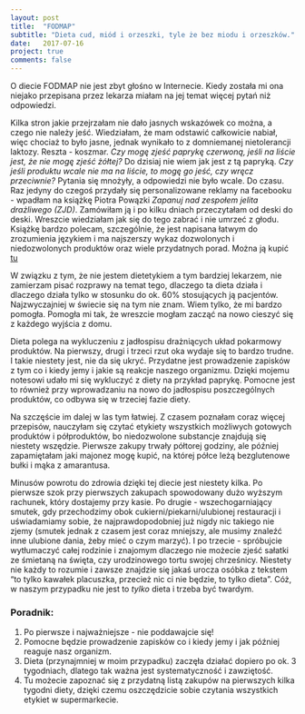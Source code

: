 ```yaml
---
layout: post
title:  "FODMAP"
subtitle: "Dieta cud, miód i orzeszki, tyle że bez miodu i orzeszków."
date:   2017-07-16
project: true
comments: false
---
```



O diecie FODMAP nie jest zbyt głośno w Internecie. Kiedy została mi ona niejako przepisana przez lekarza miałam na jej temat więcej pytań niż odpowiedzi. 

Kilka stron jakie przejrzałam nie dało jasnych wskazówek co można, a czego nie należy jeść. Wiedziałam, że mam odstawić całkowicie nabiał, więc chociaż to było jasne, jednak wynikało to z domniemanej nietolerancji laktozy. Reszta - koszmar. *Czy mogę zjeść paprykę czerwoną, jeśli na liście jest, że nie mogę zjeść żółtej?* Do dzisiaj nie wiem jak jest z tą papryką. *Czy jeśli produktu wcale nie ma na liście, to mogę go jeść, czy wręcz przeciwnie?* Pytania się mnożyły, a odpowiedzi nie było wcale. Do czasu. Raz jedyny do czegoś przydały się personalizowane reklamy na facebooku - wpadłam na książkę Piotra Powązki *Zapanuj nad zespołem jelita drażliwego (ZJD)*. Zamówiłam ją i po kilku dniach przeczytałam od deski do deski. Wreszcie wiedziałam jak się do tego zabrać i nie umrzeć z głodu. Książkę bardzo polecam, szczególnie, że jest napisana łatwym do zrozumienia językiem i ma najszerszy wykaz dozwolonych i niedozwolonych produktów oraz wiele przydatnych porad. Można ją kupić [tu](http://allegro.pl/zapanuj-nad-zespolem-jelita-drazliwego-zjd-fodmap-i6781452674.html)
	
W związku z tym, że nie jestem dietetykiem a tym bardziej lekarzem, nie zamierzam pisać rozprawy na temat tego, dlaczego ta dieta działa i dlaczego działa tylko w stosunku do ok. 60% stosujących ją pacjentów. Najzwyczajniej w świecie się na tym nie znam. Wiem tylko, że mi bardzo pomogła. Pomogła mi tak, że wreszcie mogłam zacząć na nowo cieszyć się z każdego wyjścia z domu.
	
Dieta polega na wykluczeniu z jadłospisu drażniących układ pokarmowy produktów. Na pierwszy, drugi i trzeci rzut oka wydaje się to bardzo trudne. I takie niestety jest, nie da się ukryć. Przydatne jest prowadzenie zapisków z tym co i kiedy jemy i jakie są reakcje naszego organizmu. Dzięki mojemu notesowi udało mi się wykluczyć z diety na przykład paprykę. Pomocne jest to również przy wprowadzaniu na nowo do jadłospisu poszczególnych produktów, co odbywa się w trzeciej fazie diety. 
	
Na szczęście im dalej w las tym łatwiej. Z czasem poznałam coraz więcej przepisów, nauczyłam się czytać etykiety wszystkich możliwych gotowych produktów i półproduktów, bo niedozwolone substancje znajdują się niestety wszędzie. Pierwsze zakupy trwały półtorej godziny, ale później zapamiętałam jaki majonez mogę kupić, na której półce leżą bezglutenowe bułki i mąka z amarantusa. 

Minusów powrotu do zdrowia dzięki tej diecie jest niestety kilka. Po pierwsze szok przy pierwszych zakupach spowodowany dużo wyższym rachunek, który dostajemy przy kasie. Po drugie - wszechogarniający smutek, gdy przechodzimy obok cukierni/piekarni/ulubionej restauracji i uświadamiamy sobie, że najprawdopodobniej już nigdy nic takiego nie zjemy (smutek jednak z czasem jest coraz mniejszy, ale musimy znaleźć inne ulubione dania, żeby mieć o czym marzyć). I po trzecie - spróbujcie wytłumaczyć całej rodzinie i znajomym dlaczego nie możecie zjeść sałatki ze śmietaną na święta, czy urodzinowego tortu swojej chrześnicy. Niestety nie każdy to rozumie i zawsze znajdzie się jakaś urocza osóbka z tekstem “to tylko kawałek placuszka, przecież nic ci nie będzie, to tylko dieta”. Cóż, w naszym przypadku nie jest to *tylko* dieta i trzeba być twardym.

### Poradnik:

1. Po pierwsze i najważniejsze - nie poddawajcie się! 
2. Pomocne będzie prowadzenie zapisków co i kiedy jemy i jak później reaguje nasz organizm.
3. Dieta (przynajmniej w moim przypadku) zaczęła działać dopiero po ok. 3 tygodniach, dlatego tak ważna jest systematyczność i zawziętość.
4. Tu możecie zapoznać się z przydatną listą zakupów na pierwszych kilka tygodni diety, dzięki czemu oszczędzicie sobie czytania wszystkich etykiet w supermarkecie.

